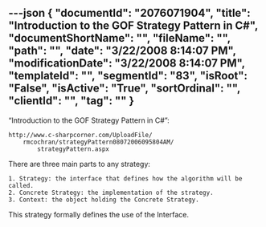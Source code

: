 ---json
{
  "documentId": "2076071904",
  "title": "Introduction to the GOF Strategy Pattern in C#",
  "documentShortName": "",
  "fileName": "",
  "path": "",
  "date": "3/22/2008 8:14:07 PM",
  "modificationDate": "3/22/2008 8:14:07 PM",
  "templateId": "",
  "segmentId": "83",
  "isRoot": "False",
  "isActive": "True",
  "sortOrdinal": "",
  "clientId": "",
  "tag": ""
}
---

“Introduction to the GOF Strategy Pattern in C#”:

    http://www.c-sharpcorner.com/UploadFile/
        rmcochran/strategyPattern08072006095804AM/
            strategyPattern.aspx

There are three  main parts to any strategy:

    1. Strategy: the interface that defines how the algorithm will be called.
    2. Concrete Strategy: the implementation of the strategy.
    3. Context: the object holding the Concrete Strategy.

This strategy formally defines the use of the Interface.
